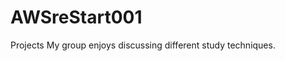 # AWSreStart001
Projects
My group enjoys discussing different study techniques.
[^1]: My reference.
[^2]: Every new line should be prefixed with 2 spaces.  
  This allows you to have a footnote with multiple lines.
